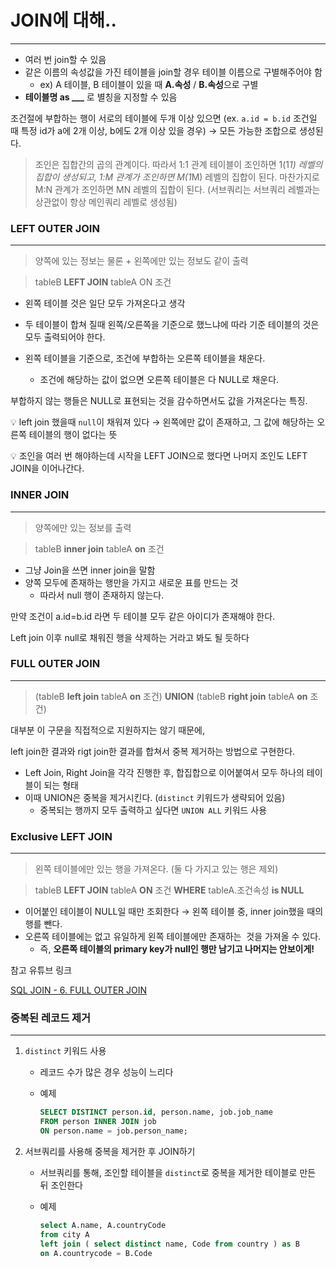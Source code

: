 # JOIN에 대해..

---

- 여러 번 join할 수 있음
- 같은 이름의 속성값을 가진 테이블을 join할 경우 테이블 이름으로 구별해주어야 함
    - ex) A 테이블, B 테이블이 있을 때 **A.속성** / **B.속성**으로 구별
- **테이블명 as ___** 로 별칭을 지정할 수 있음


조건절에 부합하는 행이 서로의 테이블에 두개 이상 있으면 
(ex. `a.id = b.id` 조건일 때 특정 id가 a에 2개 이상, b에도 2개 이상 있을 경우)
→ 모든 가능한 조합으로 생성된다.


> 조인은 집합간의 곱의 관계이다.
> 따라서 1:1 관계 테이블이 조인하면 1(1*1) 레벨의 집합이 생성되고,
> 1:M 관계가 조인하면 M(1*M) 레벨의 집합이 된다.
> 마찬가지로 M:N 관계가 조인하면 MN 레벨의 집합이 된다.
> (서브쿼리는 서브쿼리 레벨과는 상관없이 항상 메인쿼리 레벨로 생성됨)


### LEFT OUTER JOIN

---

> 양쪽에 있는 정보는 물론 + 왼쪽에만 있는 정보도 같이 출력

> tableB **LEFT JOIN** tableA ON 조건

- 왼쪽 테이블 것은 일단 모두 가져온다고 생각
- 두 테이블이 합쳐 질때 왼쪽/오른쪽을 기준으로 했느냐에 따라 기준 테이블의 것은 모두 출력되어야 한다.

- 왼쪽 테이블을 기준으로, 조건에 부합하는 오른쪽 테이블을 채운다.
    - 조건에 해당하는 값이 없으면 오른쪽 테이블은 다 NULL로 채운다.

부합하지 않는 행들은 NULL로 표현되는 것을 감수하면서도 값을 가져온다는 특징.


💡 left join 했을때 `null`이 채워져 있다 →
왼쪽에만 값이 존재하고, 그 값에 해당하는 오른쪽 테이블의 행이 없다는 뜻


💡 조인을 여러 번 해야하는데 시작을 LEFT JOIN으로 했다면 나머지 조인도 LEFT JOIN을 이어나간다.


### INNER JOIN

---

> 양쪽에만 있는 정보를 출력


> tableB **inner join** tableA **on** 조건


- 그냥 Join을 쓰면 inner join을 말함
- 양쪽 모두에 존재하는 행만을 가지고 새로운 표를 만드는 것
    - 따라서 null 행이 존재하지 않는다.

만약 조건이 a.id=b.id 라면 두 테이블 모두 같은 아이디가 존재해야 한다.

Left join 이후 null로 채워진 행을 삭제하는 거라고 봐도 될 듯하다

### FULL OUTER JOIN

---



> (tableB **left join** tableA **on** 조건) **UNION** (tableB **right join** tableA **on** 조건)


대부분 이 구문을 직접적으로 지원하지는 않기 때문에,

left join한 결과와 rigt join한 결과를 합쳐서 중복 제거하는 방법으로 구현한다.

- Left Join, Right Join을  각각 진행한 후, 합집합으로 이어붙여서 모두 하나의 테이블이 되는 형태
- 이때 UNION은 중복을 제거시킨다. (`distinct` 키워드가 생략되어 있음)
    - 중복되는 행까지 모두 출력하고 싶다면 `UNION ALL` 키워드 사용

### Exclusive LEFT JOIN

---

> 왼쪽 테이블에만 있는 행을 가져온다. (둘 다 가지고 있는 행은 제외)


> tableB **LEFT JOIN** tableA **ON** 조건 **WHERE** tableA.조건속성 **is NULL**


- 이어붙인 테이블이 NULL일 때만 조회한다 → 왼쪽 테이블 중, inner join했을 때의 행를 뺀다.
- 오른쪽 테이블에는 없고 유일하게 왼쪽 테이블에만 존재하는  것을 가져올 수 있다.
    - 즉, **오른쪽 테이블의 primary key가 null인 행만 남기고 나머지는 안보이게!**

참고 유튜브 링크

[SQL JOIN - 6. FULL OUTER JOIN](https://www.youtube.com/watch?v=Zn-cECPEORU&list=PLuHgQVnccGMAG1O1BRZCT3wkD_aPmPylq&index=7)

### 중복된 레코드 제거

---

1. `distinct` 키워드 사용
    - 레코드 수가 많은 경우 성능이 느리다
    - 예제
        
        ```sql
        SELECT DISTINCT person.id, person.name, job.job_name 
        FROM person INNER JOIN job 
        ON person.name = job.person_name;
        ```
        

1. 서브쿼리를 사용해 중복을 제거한 후 JOIN하기
    - 서브쿼리를 통해, 조인할 테이블을 `distinct`로 중복을 제거한 테이블로 만든 뒤 조인한다
    - 예제
        
        ```sql
        select A.name, A.countryCode 
        from city A 
        left join ( select distinct name, Code from country ) as B 
        on A.countrycode = B.Code
        ```